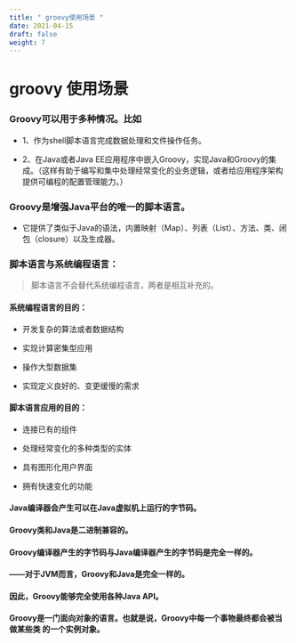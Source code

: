 ```yaml
---
title: " groovy使用场景 "
date: 2021-04-15
draft: false
weight: 7
---
```


# groovy 使用场景



### Groovy可以用于多种情况。比如



+ 1、作为shell脚本语言完成数据处理和文件操作任务。

+ 2、在Java或者Java EE应用程序中嵌入Groovy，实现Java和Groovy的集成。（这样有助于编写和集中处理经常变化的业务逻辑，或者给应用程序架构提供可编程的配置管理能力。）

### Groovy是增强Java平台的唯一的脚本语言。

+ 它提供了类似于Java的语法，内置映射（Map）、列表（List）、方法、类、闭包（closure）以及生成器。

### 脚本语言与系统编程语言：

> 脚本语言不会替代系统编程语言，两者是相互补充的。

#### 系统编程语言的目的：

+ 开发复杂的算法或者数据结构

+ 实现计算密集型应用

+ 操作大型数据集

+ 实现定义良好的、变更缓慢的需求

#### 脚本语言应用的目的：

+ 连接已有的组件

+ 处理经常变化的多种类型的实体

+ 具有图形化用户界面

+ 拥有快速变化的功能



#### Java编译器会产生可以在Java虚拟机上运行的字节码。

#### Groovy类和Java是二进制兼容的。

#### Groovy编译器产生的字节码与Java编译器产生的字节码是完全一样的。

#### ——对于JVM而言，Groovy和Java是完全一样的。

#### 因此，Groovy能够完全使用各种Java API。

#### Groovy是一门面向对象的语言。也就是说，Groovy中每一个事物最终都会被当做某些类 的一个实例对象。

